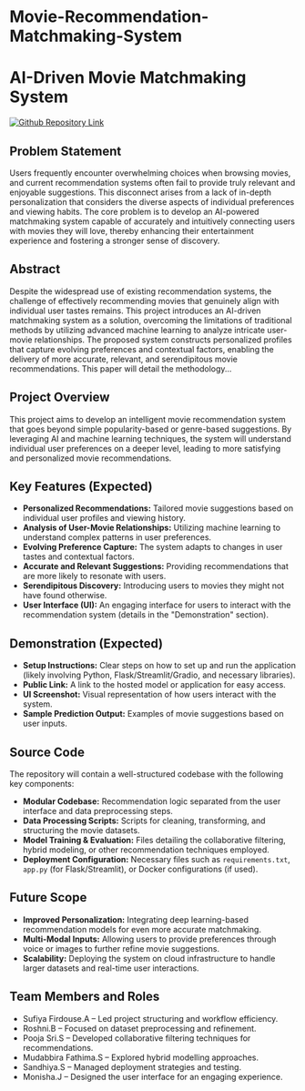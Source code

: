 # Movie-Recommendation-Matchmaking-System
# AI-Driven Movie Matchmaking System

[![Github Repository Link](https://img.shields.io/badge/GitHub-Repository-blue?logo=github)](https://github.com/Rosh-0906/Movie-recommendations)

## Problem Statement

Users frequently encounter overwhelming choices when browsing movies, and current recommendation systems often fail to provide truly relevant and enjoyable suggestions. This disconnect arises from a lack of in-depth personalization that considers the diverse aspects of individual preferences and viewing habits. The core problem is to develop an AI-powered matchmaking system capable of accurately and intuitively connecting users with movies they will love, thereby enhancing their entertainment experience and fostering a stronger sense of discovery.

## Abstract

Despite the widespread use of existing recommendation systems, the challenge of effectively recommending movies that genuinely align with individual user tastes remains. This project introduces an AI-driven matchmaking system as a solution, overcoming the limitations of traditional methods by utilizing advanced machine learning to analyze intricate user-movie relationships. The proposed system constructs personalized profiles that capture evolving preferences and contextual factors, enabling the delivery of more accurate, relevant, and serendipitous movie recommendations. This paper will detail the methodology...

## Project Overview

This project aims to develop an intelligent movie recommendation system that goes beyond simple popularity-based or genre-based suggestions. By leveraging AI and machine learning techniques, the system will understand individual user preferences on a deeper level, leading to more satisfying and personalized movie recommendations.

## Key Features (Expected)

* **Personalized Recommendations:** Tailored movie suggestions based on individual user profiles and viewing history.
* **Analysis of User-Movie Relationships:** Utilizing machine learning to understand complex patterns in user preferences.
* **Evolving Preference Capture:** The system adapts to changes in user tastes and contextual factors.
* **Accurate and Relevant Suggestions:** Providing recommendations that are more likely to resonate with users.
* **Serendipitous Discovery:** Introducing users to movies they might not have found otherwise.
* **User Interface (UI):** An engaging interface for users to interact with the recommendation system (details in the "Demonstration" section).

## Demonstration (Expected)

* **Setup Instructions:** Clear steps on how to set up and run the application (likely involving Python, Flask/Streamlit/Gradio, and necessary libraries).
* **Public Link:** A link to the hosted model or application for easy access.
* **UI Screenshot:** Visual representation of how users interact with the system.
* **Sample Prediction Output:** Examples of movie suggestions based on user inputs.

## Source Code

The repository will contain a well-structured codebase with the following key components:

* **Modular Codebase:** Recommendation logic separated from the user interface and data preprocessing steps.
* **Data Processing Scripts:** Scripts for cleaning, transforming, and structuring the movie datasets.
* **Model Training & Evaluation:** Files detailing the collaborative filtering, hybrid modeling, or other recommendation techniques employed.
* **Deployment Configuration:** Necessary files such as `requirements.txt`, `app.py` (for Flask/Streamlit), or Docker configurations (if used).

## Future Scope

* **Improved Personalization:** Integrating deep learning-based recommendation models for even more accurate matchmaking.
* **Multi-Modal Inputs:** Allowing users to provide preferences through voice or images to further refine movie suggestions.
* **Scalability:** Deploying the system on cloud infrastructure to handle larger datasets and real-time user interactions.

## Team Members and Roles

* Sufiya Firdouse.A – Led project structuring and workflow efficiency.
* Roshni.B – Focused on dataset preprocessing and refinement.
* Pooja Sri.S – Developed collaborative filtering techniques for recommendations.
* Mudabbira Fathima.S – Explored hybrid modelling approaches.
* Sandhiya.S – Managed deployment strategies and testing.
* Monisha.J – Designed the user interface for an engaging experience.
